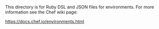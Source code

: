 This directory is for Ruby DSL and JSON files for environments. For more information see the Chef wiki page:

https://docs.chef.io/environments.html
